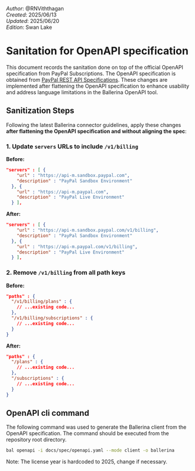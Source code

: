 _Author_: @RNViththagan \
_Created_: 2025/06/13 \
_Updated_: 2025/06/20 \
_Edition_: Swan Lake

# Sanitation for OpenAPI specification

This document records the sanitation done on top of the official OpenAPI specification from PayPal Subscriptions. The OpenAPI specification is obtained from [PayPal REST API Specifications](https://github.com/paypal/paypal-rest-api-specifications/blob/main/openapi/billing_subscriptions_v1.json). These changes are implemented after flattening the OpenAPI specification to enhance usability and address language limitations in the Ballerina OpenAPI tool.

## Sanitization Steps

Following the latest Ballerina connector guidelines, apply these changes **after flattening the OpenAPI specification and without aligning the spec**:

### 1. Update `servers` URLs to include `/v1/billing`

**Before:**
```json
"servers" : [ {
    "url" : "https://api-m.sandbox.paypal.com",
    "description" : "PayPal Sandbox Environment"
  }, {
    "url" : "https://api-m.paypal.com",
    "description" : "PayPal Live Environment"
  } ],
```

**After:**
```json
"servers" : [ {
    "url" : "https://api-m.sandbox.paypal.com/v1/billing",
    "description" : "PayPal Sandbox Environment"
  }, {
    "url" : "https://api-m.paypal.com/v1/billing",
    "description" : "PayPal Live Environment"
  } ],
```

### 2. Remove `/v1/billing` from all path keys

**Before:**
```json
"paths" : {
  "/v1/billing/plans" : {
    // ...existing code...
  },
  "/v1/billing/subscriptions" : {
    // ...existing code...
  }
}
```

**After:**
```json
"paths" : {
  "/plans" : {
    // ...existing code...
  },
  "/subscriptions" : {
    // ...existing code...
  }
}
```

## OpenAPI cli command

The following command was used to generate the Ballerina client from the OpenAPI specification. The command should be executed from the repository root directory.

```bash
bal openapi -i docs/spec/openapi.yaml --mode client -o ballerina
```

Note: The license year is hardcoded to 2025, change if necessary.